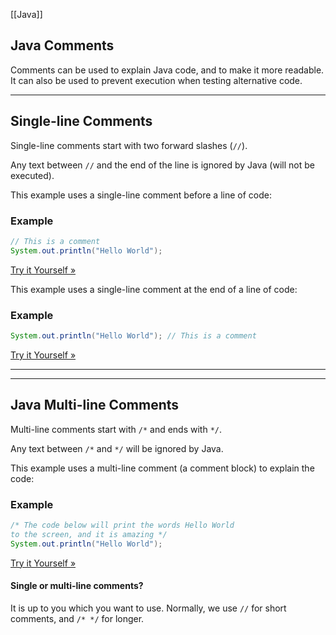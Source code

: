 [[Java]]
## Java Comments

Comments can be used to explain Java code, and to make it more readable. It can also be used to prevent execution when testing alternative code.

---

## Single-line Comments

Single-line comments start with two forward slashes (`//`).

Any text between `//` and the end of the line is ignored by Java (will not be executed).

This example uses a single-line comment before a line of code:

### Example

```java
// This is a comment
System.out.println("Hello World");
```

[Try it Yourself »](https://www.w3schools.com/java/tryjava.asp?filename=demo_single_comment)

This example uses a single-line comment at the end of a line of code:

### Example

```java
System.out.println("Hello World"); // This is a comment
```

[Try it Yourself »](https://www.w3schools.com/java/tryjava.asp?filename=demo_single_comment_end)

---

---

## Java Multi-line Comments

Multi-line comments start with `/*` and ends with `*/`.

Any text between `/*` and `*/` will be ignored by Java.

This example uses a multi-line comment (a comment block) to explain the code:

### Example

```java
/* The code below will print the words Hello World
to the screen, and it is amazing */
System.out.println("Hello World");
```

[Try it Yourself »](https://www.w3schools.com/java/tryjava.asp?filename=demo_multi_comment)

#### Single or multi-line comments?

It is up to you which you want to use. Normally, we use `//` for short comments, and `/* */` for longer.